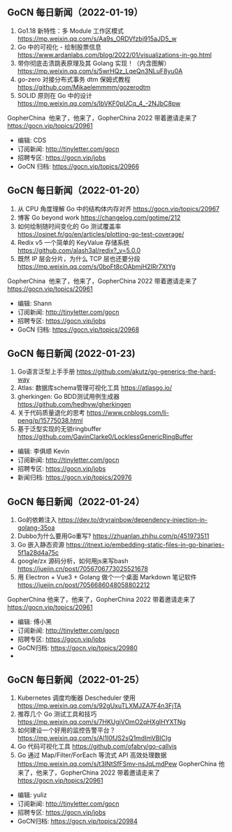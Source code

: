 ## GoCN 每日新闻（2022-01-19）

1. Go1.18 新特性：多 Module 工作区模式 https://mp.weixin.qq.com/s/Aa9s_ORDVfzbj915aJD5_w
2. Go 中的可视化 - 绘制股票信息 https://www.ardanlabs.com/blog/2022/01/visualizations-in-go.html
3. 带你彻底击溃跳表原理及其 Golang 实现！（内含图解） https://mp.weixin.qq.com/s/5wrHQz_LqeQn3NLuF8yu0A
4. go-zero 对接分布式事务 dtm 保姆式教程 https://github.com/Mikaelemmmm/gozerodtm
5. SOLID 原则在 Go 中的设计 https://mp.weixin.qq.com/s/IbVKF0pUCq_4_-2NJbC8pw

GopherChina  他来了，他来了，GopherChina 2022 带着邀请走来了 https://gocn.vip/topics/20961

- 编辑: CDS
- 订阅新闻: http://tinyletter.com/gocn
- 招聘专区: https://gocn.vip/jobs
- GoCN 归档: https://gocn.vip/topics/20966

## GoCN 每日新闻（2022-01-20）

1. 从 CPU 角度理解 Go 中的结构体内存对齐 https://gocn.vip/topics/20967
2. 博客 Go beyond work https://changelog.com/gotime/212
3. 如何绘制随时间变化的 Go 测试覆盖率 https://osinet.fr/go/en/articles/plotting-go-test-coverage/
4. Redix v5 一个简单的 KeyValue 存储系统 https://github.com/alash3al/redix?_v=5.0.0
5. 既然 IP 层会分片，为什么 TCP 层也还要分段 https://mp.weixin.qq.com/s/0boFt8cOAbmjH2IRr7XtYg

GopherChina  他来了，他来了，GopherChina 2022 带着邀请走来了 https://gocn.vip/topics/20961

- 编辑: Shann
- 订阅新闻: http://tinyletter.com/gocn
- 招聘专区: https://gocn.vip/jobs
- GoCN 归档: https://gocn.vip/topics/20968

## GoCN 每日新闻 (2022-01-23)

1. Go语言泛型上手手册 https://github.com/akutz/go-generics-the-hard-way
2. Atlas: 数据库schema管理可视化工具 https://atlasgo.io/
3. gherkingen: Go BDD测试用例生成器 https://github.com/hedhyw/gherkingen
4. 关于代码质量退化的思考 https://www.cnblogs.com/li-peng/p/15775038.html
5. 基于泛型实现的无锁ringbuffer https://github.com/GavinClarke0/LocklessGenericRingBuffer


* 编辑: 李俱顺 Kevin
* 订阅新闻: http://tinyletter.com/gocn
* 招聘专区: https://gocn.vip/jobs
* 新闻归档: https://gocn.vip/topics/20976

## GoCN 每日新闻（2022-01-24）

1. Go的依赖注入 https://dev.to/dryrainbow/dependency-injection-in-golang-35oa
2. Dubbo为什么要用Go重写? https://zhuanlan.zhihu.com/p/451973511
3. Go 嵌入静态资源 https://itnext.io/embedding-static-files-in-go-binaries-5f1a28d4a75c
4. google/zx 源码分析，如何用js来写bash https://juejin.cn/post/7056706773025521678
5. 用 Electron + Vue3 + Golang 做个一个桌面 Markdown 笔记软件 https://juejin.cn/post/7056686048058802212


GopherChina 他来了，他来了，GopherChina 2022 带着邀请走来了 https://gocn.vip/topics/20961

* 编辑: 傅小黑
* 订阅新闻: http://tinyletter.com/gocn
* 招聘专区: https://gocn.vip/jobs
* GoCN归档: https://gocn.vip/topics/20980
* 
## GoCN 每日新闻（2022-01-25）

1. Kubernetes 调度均衡器 Descheduler 使用 https://mp.weixin.qq.com/s/92gUxuTLXMJZA7F4n3FjTA
2. 推荐几个 Go 测试工具和技巧 https://mp.weixin.qq.com/s/7HKUgiVOmO2qHXglHYXTNg
3. 如何建设一个好用的监控告警平台？ https://mp.weixin.qq.com/s/Al1l0fJS2sQ1mdImVBICIg
4. Go 代码可视化工具  https://github.com/ofabry/go-callvis
5. Go 通过 Map/Filter/ForEach 等流式 API 高效处理数据 https://mp.weixin.qq.com/s/t3INtSfFSmv-nsJqLmdPew
GopherChina 他来了，他来了，GopherChina 2022 带着邀请走来了 https://gocn.vip/topics/20961

* 编辑: yuliz
* 订阅新闻: http://tinyletter.com/gocn
* 招聘专区: https://gocn.vip/jobs
* GoCN归档: https://gocn.vip/topics/20984
